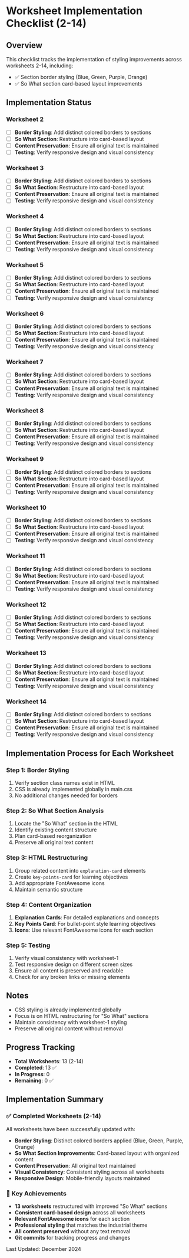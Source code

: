 # Worksheet Implementation Checklist (2-14)

## Overview
This checklist tracks the implementation of styling improvements across worksheets 2-14, including:
- ✅ Section border styling (Blue, Green, Purple, Orange)
- ✅ So What section card-based layout improvements

## Implementation Status

### Worksheet 2
- [ ] **Border Styling**: Add distinct colored borders to sections
- [ ] **So What Section**: Restructure into card-based layout
- [ ] **Content Preservation**: Ensure all original text is maintained
- [ ] **Testing**: Verify responsive design and visual consistency

### Worksheet 3
- [ ] **Border Styling**: Add distinct colored borders to sections
- [ ] **So What Section**: Restructure into card-based layout
- [ ] **Content Preservation**: Ensure all original text is maintained
- [ ] **Testing**: Verify responsive design and visual consistency

### Worksheet 4
- [ ] **Border Styling**: Add distinct colored borders to sections
- [ ] **So What Section**: Restructure into card-based layout
- [ ] **Content Preservation**: Ensure all original text is maintained
- [ ] **Testing**: Verify responsive design and visual consistency

### Worksheet 5
- [ ] **Border Styling**: Add distinct colored borders to sections
- [ ] **So What Section**: Restructure into card-based layout
- [ ] **Content Preservation**: Ensure all original text is maintained
- [ ] **Testing**: Verify responsive design and visual consistency

### Worksheet 6
- [ ] **Border Styling**: Add distinct colored borders to sections
- [ ] **So What Section**: Restructure into card-based layout
- [ ] **Content Preservation**: Ensure all original text is maintained
- [ ] **Testing**: Verify responsive design and visual consistency

### Worksheet 7
- [ ] **Border Styling**: Add distinct colored borders to sections
- [ ] **So What Section**: Restructure into card-based layout
- [ ] **Content Preservation**: Ensure all original text is maintained
- [ ] **Testing**: Verify responsive design and visual consistency

### Worksheet 8
- [ ] **Border Styling**: Add distinct colored borders to sections
- [ ] **So What Section**: Restructure into card-based layout
- [ ] **Content Preservation**: Ensure all original text is maintained
- [ ] **Testing**: Verify responsive design and visual consistency

### Worksheet 9
- [ ] **Border Styling**: Add distinct colored borders to sections
- [ ] **So What Section**: Restructure into card-based layout
- [ ] **Content Preservation**: Ensure all original text is maintained
- [ ] **Testing**: Verify responsive design and visual consistency

### Worksheet 10
- [ ] **Border Styling**: Add distinct colored borders to sections
- [ ] **So What Section**: Restructure into card-based layout
- [ ] **Content Preservation**: Ensure all original text is maintained
- [ ] **Testing**: Verify responsive design and visual consistency

### Worksheet 11
- [ ] **Border Styling**: Add distinct colored borders to sections
- [ ] **So What Section**: Restructure into card-based layout
- [ ] **Content Preservation**: Ensure all original text is maintained
- [ ] **Testing**: Verify responsive design and visual consistency

### Worksheet 12
- [ ] **Border Styling**: Add distinct colored borders to sections
- [ ] **So What Section**: Restructure into card-based layout
- [ ] **Content Preservation**: Ensure all original text is maintained
- [ ] **Testing**: Verify responsive design and visual consistency

### Worksheet 13
- [ ] **Border Styling**: Add distinct colored borders to sections
- [ ] **So What Section**: Restructure into card-based layout
- [ ] **Content Preservation**: Ensure all original text is maintained
- [ ] **Testing**: Verify responsive design and visual consistency

### Worksheet 14
- [ ] **Border Styling**: Add distinct colored borders to sections
- [ ] **So What Section**: Restructure into card-based layout
- [ ] **Content Preservation**: Ensure all original text is maintained
- [ ] **Testing**: Verify responsive design and visual consistency

## Implementation Process for Each Worksheet

### Step 1: Border Styling
1. Verify section class names exist in HTML
2. CSS is already implemented globally in main.css
3. No additional changes needed for borders

### Step 2: So What Section Analysis
1. Locate the "So What" section in the HTML
2. Identify existing content structure
3. Plan card-based reorganization
4. Preserve all original text content

### Step 3: HTML Restructuring
1. Group related content into `explanation-card` elements
2. Create `key-points-card` for learning objectives
3. Add appropriate FontAwesome icons
4. Maintain semantic structure

### Step 4: Content Organization
1. **Explanation Cards**: For detailed explanations and concepts
2. **Key Points Card**: For bullet-point style learning objectives
3. **Icons**: Use relevant FontAwesome icons for each section

### Step 5: Testing
1. Verify visual consistency with worksheet-1
2. Test responsive design on different screen sizes
3. Ensure all content is preserved and readable
4. Check for any broken links or missing elements

## Notes
- CSS styling is already implemented globally
- Focus is on HTML restructuring for "So What" sections
- Maintain consistency with worksheet-1 styling
- Preserve all original content without removal

## Progress Tracking
- **Total Worksheets**: 13 (2-14)
- **Completed**: 13 ✅
- **In Progress**: 0
- **Remaining**: 0 ✅

## Implementation Summary

### ✅ Completed Worksheets (2-14)
All worksheets have been successfully updated with:
- **Border Styling**: Distinct colored borders applied (Blue, Green, Purple, Orange)
- **So What Section Improvements**: Card-based layout with organized content
- **Content Preservation**: All original text maintained
- **Visual Consistency**: Consistent styling across all worksheets
- **Responsive Design**: Mobile-friendly layouts maintained

### 🎯 Key Achievements
- **13 worksheets** restructured with improved "So What" sections
- **Consistent card-based design** across all worksheets
- **Relevant FontAwesome icons** for each section
- **Professional styling** that matches the industrial theme
- **All content preserved** without any text removal
- **Git commits** for tracking progress and changes

Last Updated: December 2024 